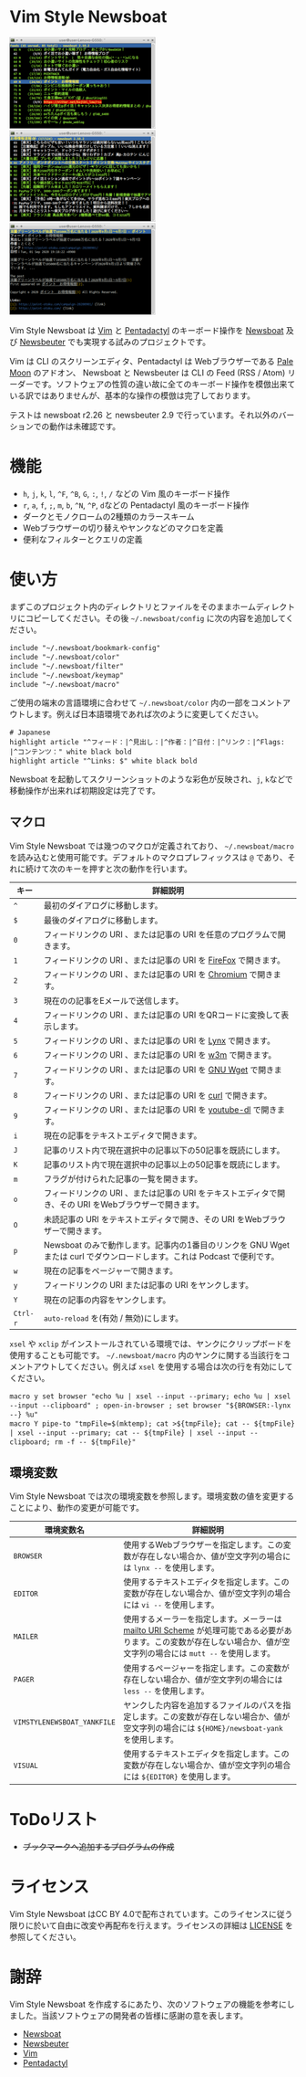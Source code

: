 <!-- Document: readme.ja.md

	Manual (Japanese) for Vim Style Newsboat.

	Metadata:

		id - d7a51617-7ce6-47ea-8e4b-9a5daa116901
		author - <qq542vev at https://purl.org/meta/me/>
		version - 1.2.0
		date - 2022-09-06
		since - 2020-08-15
		copyright - Copyright (C) 2020 - 2022 qq542vev. Some rights reserved.
		license - <CC-BY at https://creativecommons.org/licenses/by/4.0/>
		package - vim-style-newsboat

	See Also:

		* <Project homepage at https://github.com/qq542vev/vim-style-newsboat>
		* <Bag report at https://github.com/qq542vev/vim-style-newsboat/issues>
-->

# Vim Style Newsboat

[![Screenshot of Feed List](images/thumbnails/color-feedlist.png)](images/color-feedlist.png "Screenshot of Feed List") [![Screenshot of Article List](images/thumbnails/color-articlelist.png)](images/color-articlelist.png "Screenshot of Article List") [![Screenshot of Article](images/thumbnails/color-article.png)](images/color-article.png "Screenshot of Article")

Vim Style Newsboat は [Vim](https://www.vim.org/) と [Pentadactyl](https://github.com/pentadactyl/pentadactyl) のキーボード操作を [Newsboat](https://newsboat.org/) 及び [Newsbeuter](https://www.newsbeuter.org/) でも実現する試みのプロジェクトです。

Vim は CLI のスクリーンエディタ、Pentadactyl は Webブラウザーである [Pale Moon](https://www.palemoon.org/) のアドオン、 Newsboat と Newsbeuter は CLI の Feed (RSS / Atom) リーダーです。ソフトウェアの性質の違い故に全てのキーボード操作を模倣出来ている訳ではありませんが、基本的な操作の模倣は完了しております。

テストは newsboat r2.26 と newsbeuter 2.9 で行っています。それ以外のバーションでの動作は未確認です。

# 機能

 * `h`, `j`, `k`, `l`, `^F`, `^B`, `G`, `:`, `!`, `/` などの Vim 風のキーボード操作
 * `r`, `a`, `f`, `;`, `m`, `b`, `^N`, `^P`, `d`などの Pentadactyl 風のキーボード操作
 * ダークとモノクロームの2種類のカラースキーム
 * Webブラウザーの切り替えやヤンクなどのマクロを定義
 * 便利なフィルターとクエリの定義

# 使い方

まずこのプロジェクト内のディレクトリとファイルをそのままホームディレクトリにコピーしてください。その後 `~/.newsboat/config` に次の内容を追加してください。

~~~
include "~/.newsboat/bookmark-config"
include "~/.newsboat/color"
include "~/.newsboat/filter"
include "~/.newsboat/keymap"
include "~/.newsboat/macro"
~~~

ご使用の端末の言語環境に合わせて `~/.newsboat/color` 内の一部をコメントアウトします。例えば日本語環境であれば次のように変更してください。

~~~
# Japanese
highlight article "^フィード：|^見出し：|^作者：|^日付：|^リンク：|^Flags: |^コンテンツ：" white black bold
highlight article "^Links: $" white black bold
~~~

Newsboat を起動してスクリーンショットのような彩色が反映され、`j`, `k`などで移動操作が出来れば初期設定は完了です。

## マクロ

Vim Style Newsboat では幾つのマクロが定義されており、 `~/.newsboat/macro` を読み込むと使用可能です。デフォルトのマクロプレフィックスは `@` であり、それに続けて次のキーを押すと次の動作を行います。

| キー | 詳細説明 |
| ---- | -------- |
| `^` | 最初のダイアログに移動します。 |
| `$` | 最後のダイアログに移動します。 |
| `0` | フィードリンクの URI 、または記事の URI を任意のプログラムで開きます。 |
| `1` | フィードリンクの URI 、または記事の URI を [FireFox](https://www.mozilla.org/firefox/) で開きます。 |
| `2` | フィードリンクの URI 、または記事の URI を [Chromium](https://www.chromium.org/Home) で開きます。 |
| `3` | 現在のの記事をEメールで送信します。 |
| `4` | フィードリンクの URI 、または記事の URI をQRコードに変換して表示します。 |
| `5` | フィードリンクの URI 、または記事の URI を [Lynx](http://lynx.browser.org/) で開きます。 |
| `6` | フィードリンクの URI 、または記事の URI を [w3m](http://w3m.sourceforge.net/) で開きます。 |
| `7` | フィードリンクの URI 、または記事の URI を [GNU Wget](https://www.gnu.org/software/wget/) で開きます。 |
| `8` | フィードリンクの URI 、または記事の URI を [curl](https://curl.haxx.se/) で開きます。 |
| `9` | フィードリンクの URI 、または記事の URI を [youtube-dl](https://youtube-dl.org/) で開きます。 |
| `i` | 現在の記事をテキストエディタで開きます。 |
| `J` | 記事のリスト内で現在選択中の記事以下の50記事を既読にします。 |
| `K` | 記事のリスト内で現在選択中の記事以上の50記事を既読にします。 |
| `m` | フラグが付けられた記事の一覧を開きます。 |
| `o` | フィードリンクの URI 、または記事の URI をテキストエディタで開き、その URI をWebブラウザーで開きます。 |
| `O` | 未読記事の URI をテキストエディタで開き、その URI をWebブラウザーで開きます。 |
| `p` | Newsboat のみで動作します。記事内の1番目のリンクを GNU Wget または curl でダウンロードします。これは Podcast で便利です。 |
| `w` | 現在の記事をページャーで開きます。 |
| `y` | フィードリンクの URI または記事の URI をヤンクします。 |
| `Y` | 現在の記事の内容をヤンクします。 |
| `Ctrl-r` | `auto-reload` を(有効 / 無効)にします。 |

`xsel` や `xclip` がインストールされている環境では、ヤンクにクリップボードを使用することも可能です。 `~/.newsboat/macro` 内のヤンクに関する当該行をコメントアウトしてください。例えば `xsel` を使用する場合は次の行を有効にしてください。

~~~
macro y set browser "echo %u | xsel --input --primary; echo %u | xsel --input --clipboard" ; open-in-browser ; set browser "${BROWSER:-lynx --} %u"
macro Y pipe-to "tmpFile=$(mktemp); cat >${tmpFile}; cat -- ${tmpFile} | xsel --input --primary; cat -- ${tmpFile} | xsel --input --clipboard; rm -f -- ${tmpFile}"
~~~

## 環境変数

Vim Style Newsboat では次の環境変数を参照します。環境変数の値を変更することにより、動作の変更が可能です。

| 環境変数名 | 詳細説明 |
| ---------- | -------- |
| `BROWSER` | 使用するWebブラウザーを指定します。この変数が存在しない場合か、値が空文字列の場合には `lynx --` を使用します。 |
| `EDITOR` | 使用するテキストエディタを指定します。この変数が存在しない場合か、値が空文字列の場合には `vi --` を使用します。 |
| `MAILER` | 使用するメーラーを指定します。メーラーは [mailto URI Scheme](https://www.ietf.org/rfc/rfc6068.txt) が処理可能である必要があります。この変数が存在しない場合か、値が空文字列の場合には `mutt --` を使用します。 |
| `PAGER` | 使用するページャーを指定します。この変数が存在しない場合か、値が空文字列の場合には `less --` を使用します。 |
| `VIMSTYLENEWSBOAT_YANKFILE` | ヤンクした内容を追加するファイルのパスを指定します。この変数が存在しない場合か、値が空文字列の場合には `${HOME}/newsboat-yank` を使用します。 |
| `VISUAL` | 使用するテキストエディタを指定します。この変数が存在しない場合か、値が空文字列の場合には `${EDITOR}` を使用します。 |

# ToDoリスト

 * ~~ブックマークへ追加するプログラムの作成~~

# ライセンス

Vim Style Newsboat はCC BY 4.0で配布されています。このライセンスに従う限りに於いて自由に改変や再配布を行えます。ライセンスの詳細は [LICENSE](LICENSE) を参照してください。

# 謝辞

Vim Style Newsboat を作成するにあたり、次のソフトウェアの機能を参考にしました。当該ソフトウェアの開発者の皆様に感謝の意を表します。

 * [Newsboat](https://newsboat.org/)
 * [Newsbeuter](https://github.com/akrennmair/newsbeuter)
 * [Vim](https://www.vim.org/)
 * [Pentadactyl](https://github.com/pentadactyl/pentadactyl)
